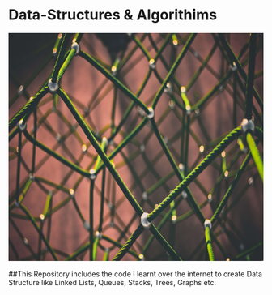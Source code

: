 # Data-Structures & Algorithims
<img src="https://github.com/tanyasingh27/Data-Structures/blob/master/Images/DS.jpg" alt="image" width="900px" height="450px">

##This Repository includes the code I learnt over the internet to create Data Structure like Linked Lists, Queues, Stacks, Trees, Graphs etc.
